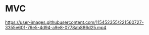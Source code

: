 # MVC

https://user-images.githubusercontent.com/115452355/221560727-3355e601-76e5-4d94-a9e8-0778ab886d25.mp4
